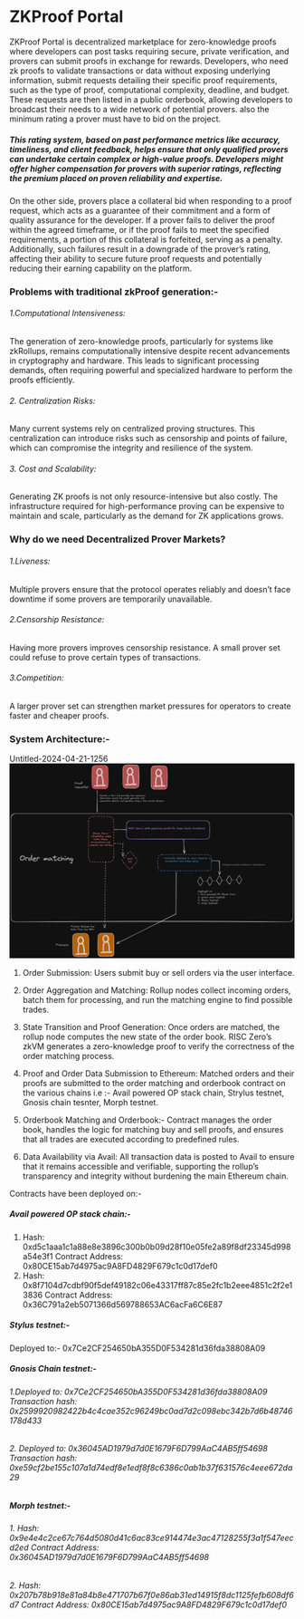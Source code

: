 # ZKProof Portal
ZKProof Portal is decentralized marketplace for zero-knowledge proofs where developers can post tasks requiring secure, private verification, and provers can submit proofs in exchange for rewards. Developers, who need zk proofs to validate transactions or data without exposing underlying information, submit requests detailing their specific proof requirements, such as the type of proof, computational complexity, deadline, and budget. These requests are then listed in a public orderbook, allowing developers to broadcast their needs to a wide network of potential provers. also the minimum rating a prover must have to bid on the project. 
##### This rating system, based on past performance metrics like accuracy, timeliness, and client feedback, helps ensure that only qualified provers can undertake certain complex or high-value proofs. Developers might offer higher compensation for provers with superior ratings, reflecting the premium placed on proven reliability and expertise.

On the other side, provers place a collateral bid when responding to a proof request, which acts as a guarantee of their commitment and a form of quality assurance for the developer. If a prover fails to deliver the proof within the agreed timeframe, or if the proof fails to meet the specified requirements, a portion of this collateral is forfeited, serving as a penalty. Additionally, such failures result in a downgrade of the prover’s rating, affecting their ability to secure future proof requests and potentially reducing their earning capability on the platform.

### Problems with traditional zkProof generation:-
###### 1.Computational Intensiveness: 
The generation of zero-knowledge proofs, particularly for systems like zkRollups, remains computationally intensive despite recent advancements in cryptography and hardware. This leads to significant processing demands, often requiring powerful and specialized hardware to perform the proofs efficiently.

###### 2. Centralization Risks:
Many current systems rely on centralized proving structures. This centralization can introduce risks such as censorship and points of failure, which can compromise the integrity and resilience of the system. 
###### 3. Cost and Scalability:
Generating ZK proofs is not only resource-intensive but also costly. The infrastructure required for high-performance proving can be expensive to maintain and scale, particularly as the demand for ZK applications grows.

### Why do we need Decentralized Prover Markets?
###### 1.Liveness: 
Multiple provers ensure that the protocol operates reliably and doesn’t face downtime if some provers are temporarily unavailable.
###### 2.Censorship Resistance:
Having more provers improves censorship resistance. A small prover set could refuse to prove certain types of transactions.
###### 3.Competition:
A larger prover set can strengthen market pressures for operators to create faster and cheaper proofs.

### System Architecture:-
Untitled-2024-04-21-1256
![Untitled-2024-04-21-1256](https://github.com/rose2221/ScalingEthereum/blob/main/Untitled-2024-04-21-1256.png)

1. Order Submission:
Users submit buy or sell orders via the user interface.

2. Order Aggregation and Matching:
Rollup nodes collect incoming orders, batch them for processing, and run the matching engine to find possible trades.

3. State Transition and Proof Generation:
Once orders are matched, the rollup node computes the new state of the order book. RISC Zero’s zkVM generates a zero-knowledge proof to verify the correctness of the order matching process.

4. Proof and Order Data Submission to Ethereum:
Matched orders and their proofs are submitted to the order matching and orderbook contract on the various chains i.e :- Avail powered OP stack chain, Strylus testnet, Gnosis chain tesnter, Morph testnet.

5. Orderbook Matching and Orderbook:-
Contract manages the order book, handles the logic for matching buy and sell proofs, and ensures that all trades are executed according to predefined rules.

6. Data Availability via Avail:
All transaction data is posted to Avail to ensure that it remains accessible and verifiable, supporting the rollup’s transparency and integrity without burdening the main Ethereum chain.

Contracts have been deployed on:-

##### Avail powered OP stack chain:-
1. Hash: 0xd5c1aaa1c1a88e8e3896c300b0b09d28f10e05fe2a89f8df23345d998a54e3f1 Contract Address: 0x80CE15ab7d4975ac9A8FD4829F679c1c0d17def0
2. Hash: 0x8f7104d7cdbf90f5def49182c06e43317ff87c85e2fc1b2eee4851c2f2e13836 Contract Address: 0x36C791a2eb5071366d569788653AC6acFa6C6E87

##### Stylus testnet:-
Deployed to:- 0x7Ce2CF254650bA355D0F534281d36fda38808A09

##### Gnosis Chain testnet:-
###### 1.Deployed to: 0x7Ce2CF254650bA355D0F534281d36fda38808A09 Transaction hash: 0x2599920982422b4c4cae352c96249bc0ad7d2c098ebc342b7d6b48746178d433
###### 2. Deployed to: 0x36045AD1979d7d0E1679F6D799AaC4AB5ff54698 Transaction hash: 0xe59cf2be155c107a1d74edf8e1edf8f8c6386c0ab1b37f631576c4eee672da29

##### Morph testnet:-
###### 1. Hash: 0x9e4e4c2ce67c764d5080d41c6ac83ce914474e3ac47128255f3a1f547eecd2ed Contract Address: 0x36045AD1979d7d0E1679F6D799AaC4AB5ff54698
###### 2. Hash: 0x207b78b918e81a84b8e471707b67f0e86ab31ed14915f8dc1125fefb608df6d7 Contract Address: 0x80CE15ab7d4975ac9A8FD4829F679c1c0d17def0
